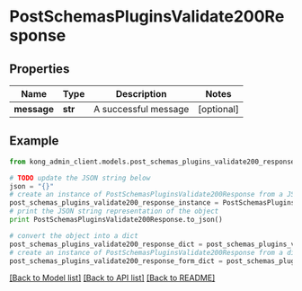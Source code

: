 # PostSchemasPluginsValidate200Response


## Properties

Name | Type | Description | Notes
------------ | ------------- | ------------- | -------------
**message** | **str** | A successful message | [optional] 

## Example

```python
from kong_admin_client.models.post_schemas_plugins_validate200_response import PostSchemasPluginsValidate200Response

# TODO update the JSON string below
json = "{}"
# create an instance of PostSchemasPluginsValidate200Response from a JSON string
post_schemas_plugins_validate200_response_instance = PostSchemasPluginsValidate200Response.from_json(json)
# print the JSON string representation of the object
print PostSchemasPluginsValidate200Response.to_json()

# convert the object into a dict
post_schemas_plugins_validate200_response_dict = post_schemas_plugins_validate200_response_instance.to_dict()
# create an instance of PostSchemasPluginsValidate200Response from a dict
post_schemas_plugins_validate200_response_form_dict = post_schemas_plugins_validate200_response.from_dict(post_schemas_plugins_validate200_response_dict)
```
[[Back to Model list]](../README.md#documentation-for-models) [[Back to API list]](../README.md#documentation-for-api-endpoints) [[Back to README]](../README.md)


